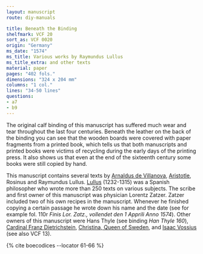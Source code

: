 ```yaml
---
layout: manuscript
route: diy-manuals

title: Beneath the Binding
shelfmark: VCF 20
sort_as: VCF 0020
origin: "Germany"
ms_date: "1574"
ms_title: Various works by Raymundus Lullus
ms_title_extra: and other texts
material: paper
pages: "402 fols."
dimensions: "324 x 204 mm"
columns: "1 col."
lines: "34-50 lines"
questions:
- a7
- b9
---
```


The original calf binding of this manuscript has suffered much wear and
tear throughout the last four centuries. Beneath the leather on the back
of the binding you can see that the wooden boards were covered with
paper fragments from a printed book, which tells us that both
manuscripts and printed books were victims of recycling during the early
days of the printing press. It also shows us that even at the end of the
sixteenth century some books were still copied by hand.

This manuscript contains several texts by [Arnaldus de
Villanova](https://en.wikipedia.org/wiki/Arnaldus_de_Villa_Nova),
[Aristotle](https://en.wikipedia.org/wiki/Aristotle), Rosinus and
Raymundus Lullus. [Lullus](https://en.wikipedia.org/wiki/Ramon_Llull)
(1232-1315) was a Spanish philosopher who wrote more than 250 texts on
various subjects. The scribe and first owner of this manuscript was
physician Lorentz Zatzer. Zatzer included two of his own recipes in the
manuscript. Whenever he finished copying a certain passage he wrote down
his name and the date (see for example fol. <span data-fol="110r" class="fref">110r</span> *Finis Lor. Zatz., vollendet den 1 Apprili Anno 1574*). Other owners of this manuscript
were Hans Thyle (see binding *Han Thyle 160*), [Cardinal Franz
Dietrichstein](https://en.wikipedia.org/wiki/Franz_von_Dietrichstein),
[Christina, Queen of
Sweden](https://en.wikipedia.org/wiki/Christina,_Queen_of_Sweden), and
[Isaac Vossius](https://en.wikipedia.org/wiki/Isaac_Vossius) (see also
VCF 13).

{% cite boecodices --locator 61-66 %}